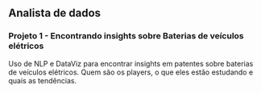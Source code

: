 ## Analista de dados

### Projeto 1 - Encontrando insights sobre Baterias de veículos elétricos
Uso de NLP e DataViz para encontrar insights em patentes sobre baterias de veículos elétricos. Quem são os players, o que eles estão estudando e quais as tendências.
